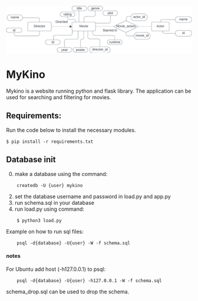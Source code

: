 ![](MyKino_ER_model.jpeg)

# MyKino
Mykino is a website running python and flask library. The application can be used for searching and filtering for movies.

## Requirements:
Run the code below to install the necessary modules.
    
    $ pip install -r requirements.txt


## Database init
0. make a database using the command:
```
    createdb -U {user} mykino
```
2. set the database username and password in load.py and app.py
3. run schema.sql in your database
4. run load.py using command:
```
    $ python3 load.py
```
Example on how to run sql files: 
```
    psql -d{database} -U{user} -W -f schema.sql
```
#### notes
For Ubuntu add host (-h127.0.0.1) to psql: 
```
    psql -d{database} -U{user} -h127.0.0.1 -W -f schema.sql
```
schema_drop.sql can be used to drop the schema.
